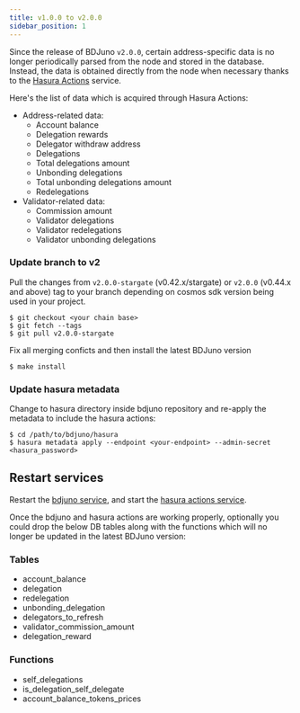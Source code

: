 ```yaml
---
title: v1.0.0 to v2.0.0
sidebar_position: 1
---
```


Since the release of BDJuno `v2.0.0`, certain address-specific data is no longer periodically parsed from the node and stored in the database. 
Instead, the data is obtained directly from the node when necessary thanks to the [Hasura Actions](https://hasura.io/docs/latest/graphql/core/actions/index.html) service.

Here's the list of data which is acquired through Hasura Actions:
- Address-related data:
    - Account balance
    - Delegation rewards
    - Delegator withdraw address
    - Delegations
    - Total delegations amount
    - Unbonding delegations
    - Total unbonding delegations amount
    - Redelegations
- Validator-related data:
    - Commission amount
    - Validator delegations
    - Validator redelegations
    - Validator unbonding delegations

### Update branch to v2

Pull the changes from `v2.0.0-stargate` (v0.42.x/stargate) or `v2.0.0` (v0.44.x and above) 
tag to your branch depending on cosmos sdk version being used in your project. 
```
$ git checkout <your chain base>
$ git fetch --tags
$ git pull v2.0.0-stargate
```
Fix all merging conficts and then install the latest BDJuno version 

```
$ make install
```

### Update hasura metadata
Change to hasura directory inside bdjuno repository and re-apply the metadata to include the hasura actions:
```
$ cd /path/to/bdjuno/hasura
$ hasura metadata apply --endpoint <your-endpoint> --admin-secret <hasura_password>
```

## Restart services
Restart the [bdjuno service](./../setup.md#running-bdjuno), and 
start the [hasura actions service](./../hasura.md#start-hasura-actions). 

Once the bdjuno and hasura actions are working properly, optionally
you could drop the below DB tables along with the functions which will no longer be updated in the latest BDJuno version:

### Tables
- account_balance
- delegation
- redelegation
- unbonding_delegation
- delegators_to_refresh
- validator_commission_amount
- delegation_reward

### Functions
- self_delegations
- is_delegation_self_delegate
- account_balance_tokens_prices
